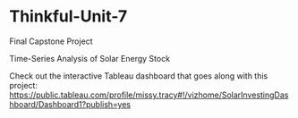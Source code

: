 # Thinkful-Unit-7
Final Capstone Project

Time-Series Analysis of Solar Energy Stock

Check out the interactive Tableau dashboard that goes along with this project:
https://public.tableau.com/profile/missy.tracy#!/vizhome/SolarInvestingDashboard/Dashboard1?publish=yes
